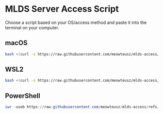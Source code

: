 # MLDS Server Access Script

Choose a script based on your OS/access method and paste it into the terminal on your computer.

## macOS

```bash
bash <(curl -s https://raw.githubusercontent.com/meowteusz/mlds-access/refs/heads/main/access.sh)
```

## WSL2

```bash
bash <(curl -s https://raw.githubusercontent.com/meowteusz/mlds-access/refs/heads/main/wsl2.sh)
```

## PowerShell

```powershell
iwr -useb https://raw.githubusercontent.com/meowteusz/mlds-access/refs/heads/main/windows.bat -OutFile $env:TEMP\mlds-setup.bat; Start-Process cmd -ArgumentList "/c $env:TEMP\mlds-setup.bat" -Wait
```
